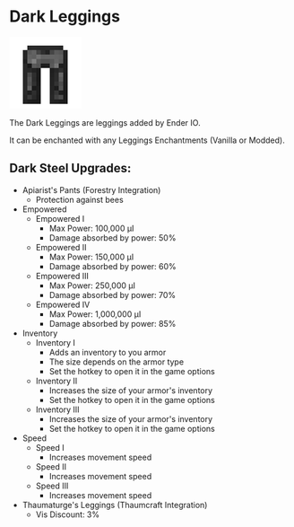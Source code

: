 # Dark Leggings
![](renders/dark_steel_leggings.png)

The Dark Leggings are leggings added by Ender IO.

It can be enchanted with any Leggings Enchantments (Vanilla or Modded).

## Dark Steel Upgrades:
* Apiarist's Pants (Forestry Integration)
  - Protection against bees
* Empowered
  - Empowered I
    * Max Power: 100,000 µI
    * Damage absorbed by power: 50%
  - Empowered II
    * Max Power: 150,000 µI
    * Damage absorbed by power: 60%
  - Empowered III
    * Max Power: 250,000 µI
    * Damage absorbed by power: 70%
  - Empowered IV
    * Max Power: 1,000,000 µI
    * Damage absorbed by power: 85%
* Inventory
  - Inventory I
      * Adds an inventory to you armor
      * The size depends on the armor type
      * Set the hotkey to open it in the game options
  - Inventory II
    * Increases the size of your armor's inventory
    * Set the hotkey to open it in the game options
  - Inventory III
    * Increases the size of your armor's inventory
    * Set the hotkey to open it in the game options
* Speed
  - Speed I
    * Increases movement speed
  - Speed II
    * Increases movement speed
  - Speed III
    * Increases movement speed
* Thaumaturge's Leggings   (Thaumcraft Integration)
  - Vis Discount: 3%
